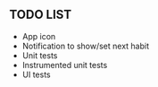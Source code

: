 ## TODO LIST

- App icon
- Notification to show/set next habit
- Unit tests
- Instrumented unit tests
- UI tests